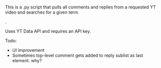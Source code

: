 This is a .py script that pulls all comments and replies from a requested YT video and searches for a given term.

.

Uses YT Data API and requires an API key.

Todo: 
- UI improvement
- Sometimes top-level comment gets added to reply sublist as last element. why?
